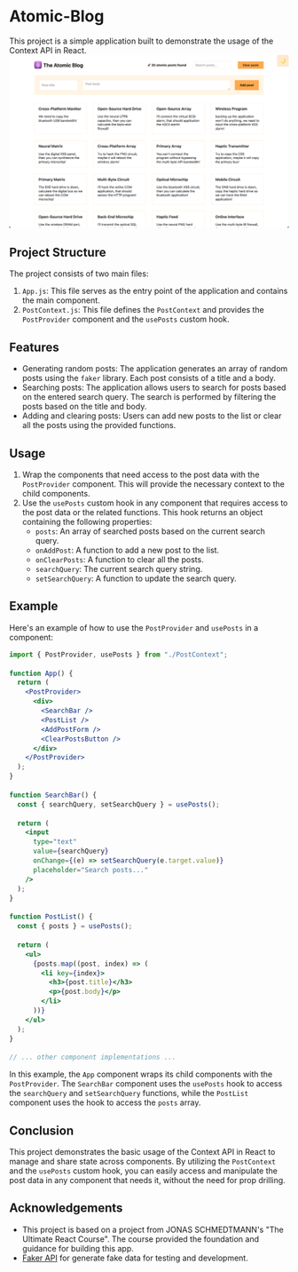 # Atomic-Blog

This project is a simple application built to demonstrate the usage of the Context API in React.
![project_preview](image.png)

## Project Structure

The project consists of two main files:

1. `App.js`: This file serves as the entry point of the application and contains the main component.
2. `PostContext.js`: This file defines the `PostContext` and provides the `PostProvider` component and the `usePosts` custom hook.

## Features

- Generating random posts: The application generates an array of random posts using the `faker` library. Each post consists of a title and a body.
- Searching posts: The application allows users to search for posts based on the entered search query. The search is performed by filtering the posts based on the title and body.
- Adding and clearing posts: Users can add new posts to the list or clear all the posts using the provided functions.

## Usage

1. Wrap the components that need access to the post data with the `PostProvider` component. This will provide the necessary context to the child components.
2. Use the `usePosts` custom hook in any component that requires access to the post data or the related functions. This hook returns an object containing the following properties:
   - `posts`: An array of searched posts based on the current search query.
   - `onAddPost`: A function to add a new post to the list.
   - `onClearPosts`: A function to clear all the posts.
   - `searchQuery`: The current search query string.
   - `setSearchQuery`: A function to update the search query.

## Example

Here's an example of how to use the `PostProvider` and `usePosts` in a component:

```jsx
import { PostProvider, usePosts } from "./PostContext";

function App() {
  return (
    <PostProvider>
      <div>
        <SearchBar />
        <PostList />
        <AddPostForm />
        <ClearPostsButton />
      </div>
    </PostProvider>
  );
}

function SearchBar() {
  const { searchQuery, setSearchQuery } = usePosts();

  return (
    <input
      type="text"
      value={searchQuery}
      onChange={(e) => setSearchQuery(e.target.value)}
      placeholder="Search posts..."
    />
  );
}

function PostList() {
  const { posts } = usePosts();

  return (
    <ul>
      {posts.map((post, index) => (
        <li key={index}>
          <h3>{post.title}</h3>
          <p>{post.body}</p>
        </li>
      ))}
    </ul>
  );
}

// ... other component implementations ...
```

In this example, the `App` component wraps its child components with the `PostProvider`. The `SearchBar` component uses the `usePosts` hook to access the `searchQuery` and `setSearchQuery` functions, while the `PostList` component uses the hook to access the `posts` array.

## Conclusion

This project demonstrates the basic usage of the Context API in React to manage and share state across components. By utilizing the `PostContext` and the `usePosts` custom hook, you can easily access and manipulate the post data in any component that needs it, without the need for prop drilling.

## Acknowledgements

- This project is based on a project from JONAS SCHMEDTMANN's "The Ultimate React Course". The course provided the foundation and guidance for building this app.
- [Faker API](https://fakerjs.dev/) for generate fake data for testing and development.
